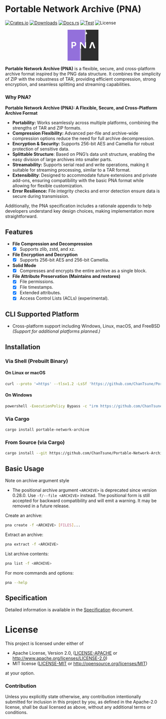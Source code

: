 # Portable Network Archive (PNA)

[![Crates.io](https://img.shields.io/crates/v/portable-network-archive.svg)](https://crates.io/crates/portable-network-archive)
[![Downloads](https://img.shields.io/crates/d/portable-network-archive.svg)](https://crates.io/crates/portable-network-archive)
[![Docs.rs](https://docs.rs/portable-network-archive/badge.svg)](https://docs.rs/portable-network-archive)
[![Test](https://github.com/ChanTsune/Portable-Network-Archive/actions/workflows/test.yml/badge.svg)](https://github.com/ChanTsune/Portable-Network-Archive/actions/workflows/test.yml)
![License](https://img.shields.io/crates/l/portable-network-archive.svg)

<div align="center">
  <img src="./icon.svg" alt="PNA" width="100"/>
</div>

**Portable Network Archive (PNA)** is a flexible, secure, and cross-platform archive format inspired by the PNG data structure. It combines the simplicity of ZIP with the robustness of TAR, providing efficient compression, strong encryption, and seamless splitting and streaming capabilities.

### Why PNA?

**Portable Network Archive (PNA): A Flexible, Secure, and Cross-Platform Archive Format**
- **Portability:** Works seamlessly across multiple platforms, combining the strengths of TAR and ZIP formats.
- **Compression Flexibility:** Advanced per-file and archive-wide compression options reduce the need for full archive decompression.
- **Encryption & Security:** Supports 256-bit AES and Camellia for robust protection of sensitive data.
- **Splittable Structure**: Based on PNG’s data unit structure, enabling the easy division of large archives into smaller parts.
- **Streamability:** Supports serial read and write operations, making it suitable for streaming processing, similar to a TAR format.
- **Extensibility**: Designed to accommodate future extensions and private add-ons, ensuring compatibility with the basic PNA format while allowing for flexible customization.
- **Error Resilience:** File integrity checks and error detection ensure data is secure during transmission.

Additionally, the PNA specification includes a rationale appendix to help developers understand key design choices, making implementation more straightforward.

## Features

- **File Compression and Decompression**
  - [x] Supports zlib, zstd, and xz.

- **File Encryption and Decryption**
  - [x] Supports 256-bit AES and 256-bit Camellia.

- **Solid Mode**
  - [x] Compresses and encrypts the entire archive as a single block.

- **File Attribute Preservation (Maintains and restores)**
  - [x] File permissions.
  - [x] File timestamps.
  - [x] Extended attributes.
  - [x] Access Control Lists (ACLs) (experimental).

## CLI Supported Platform
- Cross-platform support including Windows, Linux, macOS, and FreeBSD  
  _(Support for additional platforms planned.)_

## Installation

### Via Shell (Prebuilt Binary)

#### On Linux or macOS

```sh
curl --proto '=https' --tlsv1.2 -LsSf 'https://github.com/ChanTsune/Portable-Network-Archive/releases/latest/download/portable-network-archive-installer.sh' | sh
```

#### On Windows

```sh
powershell -ExecutionPolicy Bypass -c "irm https://github.com/ChanTsune/Portable-Network-Archive/releases/latest/download/portable-network-archive-installer.ps1 | iex"
```

### Via Cargo

```sh
cargo install portable-network-archive
```

### From Source (via Cargo)

```sh
cargo install --git https://github.com/ChanTsune/Portable-Network-Archive.git portable-network-archive
```

## Basic Usage

Note on archive argument style
- The positional archive argument `<ARCHIVE>` is deprecated since version 0.28.0. Use `-f/--file <ARCHIVE>` instead. The positional form is still accepted for backward compatibility and will emit a warning. It may be removed in a future release.

Create an archive:
```sh
pna create -f <ARCHIVE> [FILES]...
```

Extract an archive:
```sh
pna extract -f <ARCHIVE>
```

List archive contents:
```sh
pna list -f <ARCHIVE>
```

For more commands and options:
```sh
pna --help
```

## Specification

Detailed information is available in the [Specification](https://portable-network-archive.github.io/Portable-Network-Archive-Specification/) document.

# License

This project is licensed under either of

* Apache License, Version 2.0, ([LICENSE-APACHE](./LICENSE-APACHE) or <http://www.apache.org/licenses/LICENSE-2.0>)
* MIT license ([LICENSE-MIT](./LICENSE-MIT) or <http://opensource.org/licenses/MIT>)

at your option.

### Contribution

Unless you explicitly state otherwise, any contribution intentionally submitted
for inclusion in this project by you, as defined in the Apache-2.0 license,
shall be dual licensed as above, without any additional terms or conditions.

